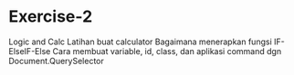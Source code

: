 # Exercise-2
Logic and Calc
Latihan buat calculator
Bagaimana menerapkan fungsi IF-ElseIF-Else
Cara membuat variable, id, class, dan aplikasi command dgn Document.QuerySelector
